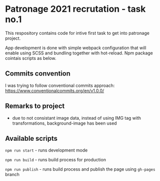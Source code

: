 # Patronage 2021 recrutation - task no.1

This respository contains code for intive first task to get into patronage project.

App development is done with simple webpack configuration that will enable using SCSS and bundling together with hot-reload. Npm package cointais scripts as below.

## Commits convention

I was trying to follow conventional commits approach: https://www.conventionalcommits.org/en/v1.0.0/

## Remarks to project

- due to not consistant image data, instead of using IMG tag with transformations, background-image has been used

## Available scripts

`npm run start` - runs development mode

`npm run build` - runs build process for production

`npm run publish` - runs build process and publish the page using `gh-pages` branch

